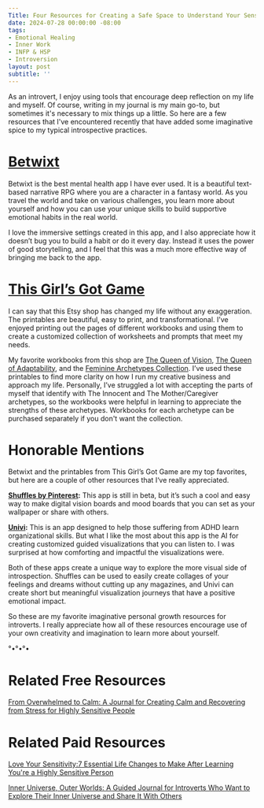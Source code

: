 ```yaml
---
Title: Four Resources for Creating a Safe Space to Understand Your Sensitive Nature 
date: 2024-07-28 00:00:00 -08:00
tags:
- Emotional Healing 
- Inner Work
- INFP & HSP
- Introversion 
layout: post
subtitle: ''
---
```


As an introvert, I enjoy using tools that encourage deep reflection on my life and myself. Of course, writing in my journal is my main go-to, but sometimes it's necessary to mix things up a little. So here are a few resources that I've encountered recently that have added some imaginative spice to my typical introspective practices.

# [Betwixt](https://www.betwixt.life/)

Betwixt is the best mental health app I have ever used. It is a beautiful text-based narrative RPG where you are a character in a fantasy world. As you travel the world and take on various challenges, you learn more about yourself and how you can use your unique skills to build supportive emotional habits in the real world.

I love the immersive settings created in this app, and I also appreciate how it doesn’t bug you to build a habit or do it every day. Instead it uses the power of good storytelling, and I feel that this was a much more effective way of bringing me back to the app. 

# [This Girl’s Got Game](https://www.etsy.com/shop/ThisGirlsGotGame?ref=shop-header-name&listing_id=1696512704&from_page=listing)

I can say that this Etsy shop has changed my life without any exaggeration. The printables are beautiful, easy to print, and transformational. I’ve enjoyed printing out the pages of different workbooks and using them to create a customized collection of worksheets and prompts that meet my needs.  

My favorite workbooks from this shop are [The Queen of Vision](https://www.etsy.com/listing/1562431913/vision-journal-goal-setting-planner?click_key=1169102a9ae36bb79230e56ca9b1032b4f7dbcec%3A1562431913&click_sum=9ddb4148&ga_search_query=vision&ref=shop_items_search_1&pro=1), [The Queen of Adaptability](https://www.etsy.com/listing/1532713480/adaptability-journal-self-discovery?click_key=0f4a2ebc130fa3d2f2bf54c44dd0f1bc64ccfb00%3A1532713480&click_sum=54342335&ga_search_query=Queen&ref=shop_items_search_4&pro=1), and the [Feminine Archetypes Collection](https://www.etsy.com/listing/1534942280/devine-feminine-energy-female-archetype?click_key=4ac448379ea895fc16a4210a442e243203b99f03%3A1534942280&click_sum=1e6802ec&ga_search_query=Archetypes&ref=shop_items_search_1&pro=1). I’ve used these printables to find more clarity on how I run my creative business and approach my life. Personally, I’ve struggled a lot with accepting the parts of myself that identify with The Innocent and The Mother/Caregiver archetypes, so the workbooks were helpful in learning to appreciate the strengths of these archetypes. Workbooks for each archetype can be purchased separately if you don't want the collection. 

# Honorable Mentions

Betwixt and the printables from This Girl’s Got Game are my top favorites, but here are a couple of other resources that I‘ve really appreciated.

**[Shuffles by Pinterest](https://www.shffls.com/):** This app is still in beta, but it’s such a cool and easy way to make digital vision boards and mood boards that you can set as your wallpaper or share with others. 

**[Univi](https://www.univi.app/):** This is an app designed to help those suffering from ADHD learn organizational skills. But what I like the most about this app is the AI for creating customized guided visualizations that you can listen to. I was surprised at how comforting and impactful the visualizations were. 

Both of these apps create a unique way to explore the more visual side of introspection. Shuffles can be used to easily create collages of your feelings and dreams without cutting up any magazines, and Univi can create short but meaningful visualization journeys that have a positive emotional impact.

So these are my favorite imaginative personal growth resources for introverts. I really appreciate how all of these resources encourage use of your own creativity and imagination to learn more about yourself. 

°•°•°•

# Related Free Resources 

[From Overwhelmed to Calm: A Journal for Creating Calm and Recovering from Stress for Highly Sensitive People](https://payhip.com/b/bZUmK)

# Related Paid Resources

[Love Your Sensitivity:7 Essential Life Changes to Make After Learning You're a Highly Sensitive Person](https://payhip.com/b/KI5eW)

[Inner Universe, Outer Worlds: A Guided Journal for Introverts Who Want to Explore Their Inner Universe and Share It With Others](https://payhip.com/b/3JsxQ)

